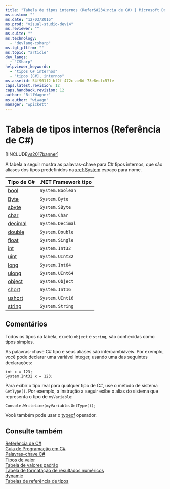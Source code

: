 ```yaml
---
title: "Tabela de tipos internos (Refer&#234;ncia de C#) | Microsoft Docs"
ms.custom: ""
ms.date: "12/03/2016"
ms.prod: "visual-studio-dev14"
ms.reviewer: ""
ms.suite: ""
ms.technology: 
  - "devlang-csharp"
ms.tgt_pltfrm: ""
ms.topic: "article"
dev_langs: 
  - "CSharp"
helpviewer_keywords: 
  - "tipos C# internos"
  - "tipos [C#], internos"
ms.assetid: 54f901f2-bf2f-472c-ae8d-73e8ecfc57fe
caps.latest.revision: 12
caps.handback.revision: 12
author: "BillWagner"
ms.author: "wiwagn"
manager: "wpickett"
---
```

# Tabela de tipos internos (Refer&#234;ncia de C#)
[!INCLUDE[vs2017banner](../../../csharp/includes/vs2017banner.md)]

A tabela a seguir mostra as palavras\-chave para C\# tipos internos, que são aliases dos tipos predefinidos na <xref:System> espaço para nome.  
  
|Tipo de C\#|.NET Framework tipo|  
|-----------------|-------------------------|  
|[bool](../../../csharp/language-reference/keywords/bool.md)|`System.Boolean`|  
|[Byte](../../../csharp/language-reference/keywords/byte.md)|`System.Byte`|  
|[sbyte](../../../csharp/language-reference/keywords/sbyte.md)|`System.SByte`|  
|[char](../../../csharp/language-reference/keywords/char.md)|`System.Char`|  
|[decimal](../../../csharp/language-reference/keywords/decimal.md)|`System.Decimal`|  
|[double](../../../csharp/language-reference/keywords/double.md)|`System.Double`|  
|[float](../../../csharp/language-reference/keywords/float.md)|`System.Single`|  
|[int](../../../csharp/language-reference/keywords/int.md)|`System.Int32`|  
|[uint](../../../csharp/language-reference/keywords/uint.md)|`System.UInt32`|  
|[long](../../../csharp/language-reference/keywords/long.md)|`System.Int64`|  
|[ulong](../../../csharp/language-reference/keywords/ulong.md)|`System.UInt64`|  
|[object](../../../csharp/language-reference/keywords/object.md)|`System.Object`|  
|[short](../../../csharp/language-reference/keywords/short.md)|`System.Int16`|  
|[ushort](../../../csharp/language-reference/keywords/ushort.md)|`System.UInt16`|  
|[string](../../../csharp/language-reference/keywords/string.md)|`System.String`|  
  
## Comentários  
 Todos os tipos na tabela, exceto `object` e `string`, são conhecidas como tipos simples.  
  
 As palavras\-chave C\# tipo e seus aliases são intercambiáveis.  Por exemplo, você pode declarar uma variável integer, usando uma das seguintes declarações:  
  
```  
int x = 123;  
System.Int32 x = 123;  
```  
  
 Para exibir o tipo real para qualquer tipo de C\#, use o método de sistema `GetType()`.  Por exemplo, a instrução a seguir exibe o alias do sistema que representa o tipo de `myVariable`:  
  
```  
Console.WriteLine(myVariable.GetType());  
```  
  
 Você também pode usar o  [typeof](../../../csharp/language-reference/keywords/typeof.md) operador.  
  
## Consulte também  
 [Referência de C\#](../../../csharp/language-reference/index.md)   
 [Guia de Programação em C\#](../../../csharp/programming-guide/index.md)   
 [Palavras\-chave C\#](../../../csharp/language-reference/keywords/index.md)   
 [Tipos de valor](../../../csharp/language-reference/keywords/value-types.md)   
 [Tabela de valores padrão](../../../csharp/language-reference/keywords/default-values-table.md)   
 [Tabela de formatação de resultados numéricos](../../../csharp/language-reference/keywords/formatting-numeric-results-table.md)   
 [dynamic](../../../csharp/language-reference/keywords/dynamic.md)   
 [Tabelas de referência de tipos](../../../csharp/language-reference/keywords/reference-tables-for-types.md)